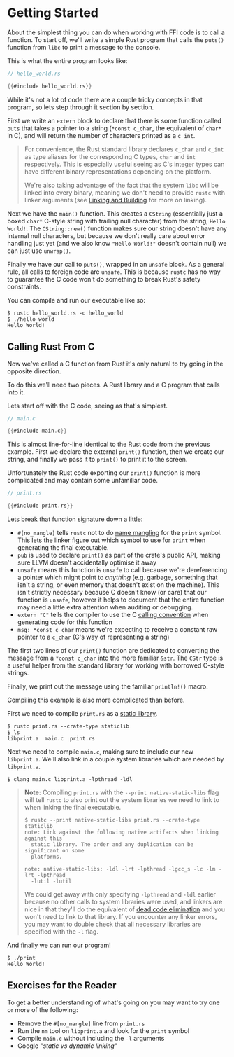 # Getting Started

About the simplest thing you can do when working with FFI code is to call a
function. To start off, we'll write a simple Rust program that calls the
`puts()` function from `libc` to print a message to the console.

This is what the entire program looks like:

```rust
// hello_world.rs

{{#include hello_world.rs}}
```

While it's not a lot of code there are a couple tricky concepts in that program,
so lets step through it section by section.

First we write an `extern` block to declare that there is some function called
`puts` that takes a pointer to a string (`*const c_char`, the equivalent of
`char*` in C), and will return the number of characters printed as a `c_int`.

> For convenience, the Rust standard library declares `c_char` and `c_int`  as
> type aliases for the corresponding C types, `char` and `int` respectively.
> This is especially useful seeing as C's integer types can have different
> binary representations depending on the platform.
>
> We're also taking advantage of the fact that the system `libc` will be linked
> into every binary, meaning we don't need to provide `rustc` with linker
> arguments (see [Linking and Building](../linking/index.md) for more on linking).

Next we have the `main()` function. This creates a `CString` (essentially just
a boxed `char*` C-style string with trailing null character) from the string,
`Hello World!`. The `CString::new()` function makes sure our string doesn't have
any internal null characters, but because we don't really care about error
handling just yet (and we also know `"Hello World!"` doesn't contain null) we
can just use `unwrap()`.

Finally we have our call to `puts()`, wrapped in an `unsafe` block. As a general
rule, all calls to foreign code are `unsafe`. This is because `rustc` has no way
to guarantee the C code won't do something to break Rust's safety constraints.

You can compile and run our executable like so:

```console
$ rustc hello_world.rs -o hello_world
$ ./hello_world
Hello World!
```

## Calling Rust From C

Now we've called a C function from Rust it's only natural to try going in the
opposite direction.

To do this we'll need two pieces. A Rust library and a C program that calls into
it.

Lets start off with the C code, seeing as that's simplest.

```c
// main.c

{{#include main.c}}
```

This is almost line-for-line identical to the Rust code from the previous
example. First we declare the external `print()` function, then we create our
string, and finally we pass it to `print()` to print it to the screen.

Unfortunately the Rust code exporting our `print()` function is more
complicated and may contain some unfamiliar code.

```rust
// print.rs

{{#include print.rs}}
```

Lets break that function signature down a little:

- `#[no_mangle]` tells `rustc` not to do [name mangling] for the `print` symbol.
  This lets the linker figure out which symbol to use for `print` when
  generating the final executable.
- `pub` is used to declare `print()` as part of the crate's public API, making
  sure LLVM doesn't accidentally optimise it away
- `unsafe` means this function is `unsafe` to call because we're dereferencing
  a pointer which might point to *anything* (e.g. garbage, something that isn't
  a string, or even memory that doesn't exist on the machine). This isn't
  strictly necessary because C doesn't know (or care) that our function is
  `unsafe`, however it helps to document that the entire function may need a
  little extra attention when auditing or debugging.
- `extern "C"` tells the compiler to use the C [calling convention] when
  generating code for this function
- `msg: *const c_char` means we're expecting to receive a constant raw pointer
  to a `c_char` (C's way of representing a string)

The first two lines of our `print()` function are dedicated to converting the
message from a `*const c_char` into the more familiar `&str`. The `CStr` type is
a useful helper from the standard library for working with borrowed C-style
strings.

Finally, we print out the message using the familiar `println!()` macro.

Compiling this example is also more complicated than before.

First we need to compile `print.rs` as a [static library].

```console
$ rustc print.rs --crate-type staticlib
$ ls
libprint.a  main.c  print.rs
```

Next we need to compile `main.c`, making sure to include our new `libprint.a`.
We'll also link in a couple system libraries which are needed by `libprint.a`.

```console
$ clang main.c libprint.a -lpthread -ldl
```

> **Note:** Compiling `print.rs` with the `--print native-static-libs` flag will
> tell `rustc` to also print out the system libraries we need to link to when
> linking the final executable.
>
> ```console
> $ rustc --print native-static-libs print.rs --crate-type staticlib
> note: Link against the following native artifacts when linking against this
>   static library. The order and any duplication can be significant on some
>   platforms.
>
> note: native-static-libs: -ldl -lrt -lpthread -lgcc_s -lc -lm -lrt -lpthread
>   -lutil -lutil
> ```
>
> We could get away with only specifying `-lpthread` and `-ldl` earlier because
> no other calls to system libraries were used, and linkers are nice in that
> they'll do the equivalent of [dead code elimination][dce] and you won't need
> to link to that library. If you encounter any linker errors, you may want to
> double check that all necessary libraries are specified with the `-l` flag.

And finally we can run our program!

```console
$ ./print
Hello World!
```

## Exercises for the Reader

To get a better understanding of what's going on you may want to try one or more
of the following:

- Remove the `#[no_mangle]` line from `print.rs`
- Run the `nm` tool on `libprint.a` and look for the `print` symbol
- Compile `main.c` without including the `-l` arguments
- Google "*static vs dynamic linking*"

[name mangling]: https://en.wikipedia.org/wiki/Name_mangling
[calling convention]: https://en.wikipedia.org/wiki/Calling_convention
[static library]: https://en.wikipedia.org/wiki/Static_library
[dce]: https://en.wikipedia.org/wiki/Dead_code_elimination
